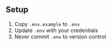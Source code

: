 ## Setup
1. Copy `.env.example` to `.env`
2. Update `.env` with your credentials
3. Never commit `.env` to version control 